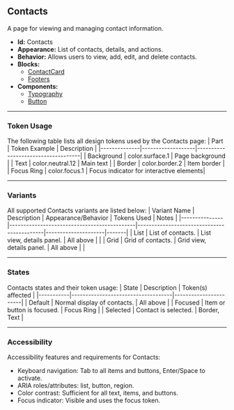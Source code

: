 ## Contacts
A page for viewing and managing contact information.
- **Id:** Contacts
- **Appearance:** List of contacts, details, and actions.
- **Behavior:** Allows users to view, add, edit, and delete contacts.
- **Blocks:**
  - [ContactCard](../blocks/ContactCard.md)
  - [Footers](../blocks/Footers.md)
- **Components:**
  - [Typography](../components/Typography.md)
  - [Button](../components/Button.md)

---

### Token Usage
The following table lists all design tokens used by the Contacts page:
| Part         | Token Example      | Description                        |
|--------------|-------------------|------------------------------------|
| Background   | color.surface.1   | Page background                    |
| Text         | color.neutral.12  | Main text                          |
| Border       | color.border.2    | Item border                        |
| Focus Ring   | color.focus.1     | Focus indicator for interactive elements|

---

### Variants
All supported Contacts variants are listed below:
| Variant Name   | Description                                 | Appearance/Behavior                        | Tokens Used         | Notes |
|---------------|---------------------------------------------|--------------------------------------------|---------------------|-------|
| List          | List of contacts.                            | List view, details panel.                  | All above           |       |
| Grid          | Grid of contacts.                            | Grid view, details panel.                  | All above           |       |

---

### States
Contacts states and their token usage:
| State     | Description                        | Token(s) affected      |
|-----------|------------------------------------|-----------------------|
| Default   | Normal display of contacts.        | All above             |
| Focused   | Item or button is focused.         | Focus Ring            |
| Selected  | Contact is selected.               | Border, Text          |

---

### Accessibility
Accessibility features and requirements for Contacts:
- Keyboard navigation: Tab to all items and buttons, Enter/Space to activate.
- ARIA roles/attributes: list, button, region.
- Color contrast: Sufficient for all text, items, and buttons.
- Focus indicator: Visible and uses the focus token.

